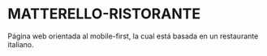 # MATTERELLO-RISTORANTE
Página web orientada al mobile-first, la cual está basada en un restaurante italiano.
